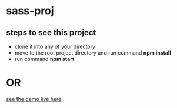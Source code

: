 # sass-proj

## steps to see this project
   * clone it into any of your directory
   * move to the root project directory and run command **npm install**
   * run command **npm start**
   
# OR
[see the demo live here](https://imbishalgiri.github.io/sass-proj/)
